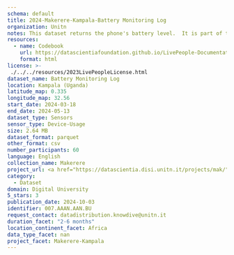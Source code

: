 ```yaml
---
schema: default
title: 2024-Makerere-Kampala-Battery Monitoring Log
organization: Unitn
notes: This dataset returns the phone's battery level.  It is part of the Makerere data collection, which contains data about the everyday life activities of students coming from Makerere University located in Uganda. The data were collected via questionnaires, data coming from 30 smartphone sensors associated to thousand self-reported annotations over a period of 8 weeks.data coming from 27 smartphone sensors associated to thousand self-reported annotations over a period of 4 weeks.
resources:
  - name: Codebook
    url: https://datascientiafoundation.github.io/LivePeople-Documentation/codebooks/2024-MAK-Kampala-batterylevel.html
    format: html
license: >-
 ./../../resources/2023LivePeopleLicense.html
dataset_name: Battery Monitoring Log
location: Kampala (Uganda)
latitude_map: 0.335
longitude_map: 32.56
start_date: 2024-03-18
end_date: 2024-05-13
dataset_type: Sensors
sensor_type: Device-Usage
size: 2.64 MB
dataset_format: parquet
other_format: csv
number_participants: 60
language: English
collection_name: Makerere
project_url: <a href="https://datascientia.disi.unitn.it/projects/mak/">https://datascientia.disi.unitn.it/projects/mak/</a>
category: 
  - Dataset
domain: Digital University
5_stars: 3
publication_date: 2024-10-03
identifier: 007.AAAN.AAN.BU
request_contact: datadistribution.knowdive@unitn.it
duration_facet: "2-6 months"
location_continent_facet: Africa
data_type_facet: nan
project_facet: Makerere-Kampala
---
```

